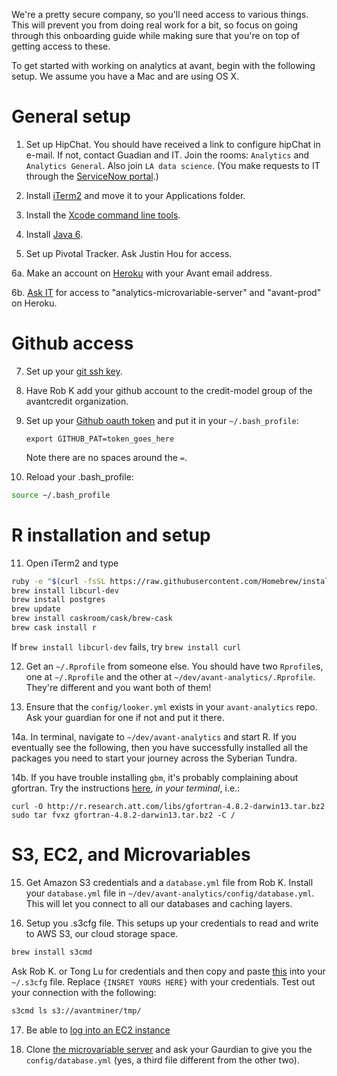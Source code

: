 We're a pretty secure company, so you'll need access to various things.  This will prevent you from doing real work for a bit, so focus on going through this onboarding guide while making sure that you're on top of getting access to these.

To get started with working on analytics at avant, begin with the following setup. We assume you have a Mac and are using OS X.

# General setup

1. Set up HipChat.  You should have received a link to configure hipChat in e-mail.  If not, contact Guadian and IT.  Join the rooms: `Analytics` and `Analytics General`.  Also join `LA data science`.  (You make requests to IT through the [ServiceNow portal](https://avantcreditcorp.service-now.com/navpage.do).)
 
2. Install [iTerm2](https://iterm2.com/downloads.html) and move it to your Applications folder.

3. Install the [Xcode command line tools](http://osxdaily.com/2014/02/12/install-command-line-tools-mac-os-x/). 

4. Install [Java 6](https://support.apple.com/kb/dl1572?locale=en_US).

5. Set up Pivotal Tracker.  Ask Justin Hou for access.

6a. Make an account on [Heroku](www.heroku.com) with your Avant email address.

6b. [Ask IT](https://avantcreditcorp.service-now.com/navpage.do) for access to "analytics-microvariable-server" and "avant-prod" on Heroku.

# Github access

7. Set up your [git ssh key](https://help.github.com/articles/generating-ssh-keys/).

8. Have Rob K add your github account to the credit-model group of the avantcredit organization.

9. Set up your [Github oauth token](https://gist.github.com/robertzk/c6efef69a92cc3a03753) and put it in your `~/.bash_profile`:
      
   ```
   export GITHUB_PAT=token_goes_here
   ```

   Note there are no spaces around the `=`.
      
10. Reload your .bash_profile:

   ```bash
   source ~/.bash_profile
   ```

# R installation and setup

11. Open iTerm2 and type
   
   ```bash
   ruby -e "$(curl -fsSL https://raw.githubusercontent.com/Homebrew/install/master/install)"
   brew install libcurl-dev
   brew install postgres
   brew update
   brew install caskroom/cask/brew-cask
   brew cask install r
   ```

   If `brew install libcurl-dev` fails, try `brew install curl`

12. Get an `~/.Rprofile` from someone else. You should have two `Rprofile`s, one at `~/.Rprofile` and the other at `~/dev/avant-analytics/.Rprofile`. They're different and you want both of them!

13. Ensure that the `config/looker.yml` exists in your `avant-analytics` repo. Ask your guardian for one if not and put it there.

14a. In terminal, navigate to `~/dev/avant-analytics` and start R. If you eventually see the following, then you have successfully installed all the packages you need to start your journey across the Syberian Tundra.

14b. If you have trouble installing `gbm`, it's probably complaining about gfortran.  Try the instructions [here](http://thecoatlessprofessor.com/programming/rcpp-rcpparmadillo-and-os-x-mavericks-lgfortran-and-lquadmath-error/), *in your terminal*, i.e.:
      
   ```
   curl -O http://r.research.att.com/libs/gfortran-4.8.2-darwin13.tar.bz2
   sudo tar fvxz gfortran-4.8.2-darwin13.tar.bz2 -C /
   ```

# S3, EC2, and Microvariables

15. Get Amazon S3 credentials and a `database.yml` file from Rob K.  Install your `database.yml` file in `~/dev/avant-analytics/config/database.yml`.  This will let you connect to all our databases and caching layers.

16. Setup you .s3cfg file. This setups up your credentials to read and write to AWS S3, our cloud storage space. 

   ```bash
   brew install s3cmd
   ```

   Ask Rob K. or Tong Lu for credentials and then copy and paste [this](https://gist.github.com/peterhurford/023bcaee0a27fa77e814) into your `~/.s3cfg` file.
   Replace `{INSRET YOURS HERE}` with your credentials. Test out your connection with the following:

   ```bash
   s3cmd ls s3://avantminer/tmp/
   ```

17. Be able to [log into an EC2 instance](https://github.com/avantcredit/avant-analytics/wiki/Configure-your-new-EC2-instance)

18. Clone [the microvariable server](https://github.com/avantcredit/analytics-microvariable-server) and ask your Gaurdian to give you the `config/database.yml` (yes, a third file different from the other two).
